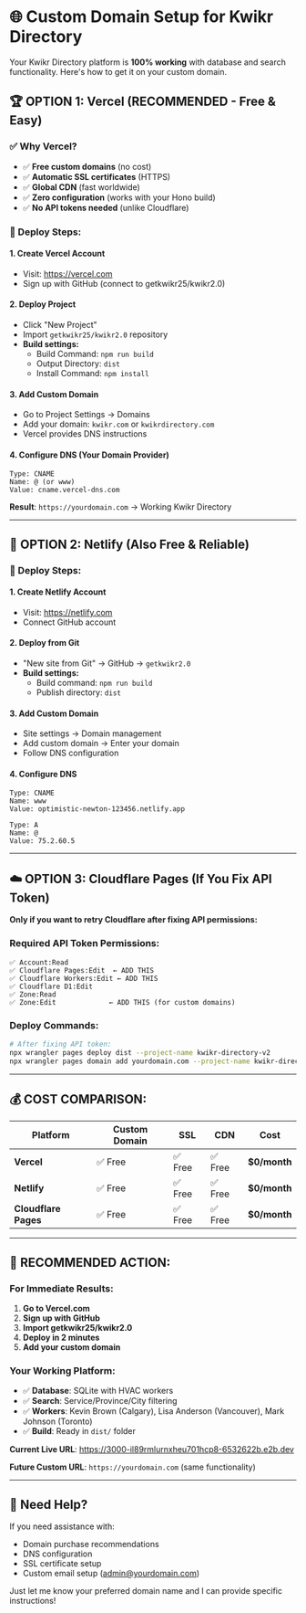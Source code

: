# 🌐 Custom Domain Setup for Kwikr Directory

Your Kwikr Directory platform is **100% working** with database and search functionality. Here's how to get it on your custom domain.

## 🏆 **OPTION 1: Vercel (RECOMMENDED - Free & Easy)**

### **✅ Why Vercel?**
- ✅ **Free custom domains** (no cost)
- ✅ **Automatic SSL certificates** (HTTPS)
- ✅ **Global CDN** (fast worldwide)
- ✅ **Zero configuration** (works with your Hono build)
- ✅ **No API tokens needed** (unlike Cloudflare)

### **🚀 Deploy Steps:**

#### **1. Create Vercel Account**
- Visit: https://vercel.com
- Sign up with GitHub (connect to getkwikr25/kwikr2.0)

#### **2. Deploy Project**
- Click "New Project"
- Import `getkwikr25/kwikr2.0` repository
- **Build settings:**
  - Build Command: `npm run build`
  - Output Directory: `dist`
  - Install Command: `npm install`

#### **3. Add Custom Domain**
- Go to Project Settings → Domains
- Add your domain: `kwikr.com` or `kwikrdirectory.com`
- Vercel provides DNS instructions

#### **4. Configure DNS (Your Domain Provider)**
```
Type: CNAME
Name: @ (or www)
Value: cname.vercel-dns.com
```

**Result**: `https://yourdomain.com` → Working Kwikr Directory

---

## 🔧 **OPTION 2: Netlify (Also Free & Reliable)**

### **🚀 Deploy Steps:**

#### **1. Create Netlify Account**
- Visit: https://netlify.com
- Connect GitHub account

#### **2. Deploy from Git**
- "New site from Git" → GitHub → `getkwikr2.0`
- **Build settings:**
  - Build command: `npm run build`
  - Publish directory: `dist`

#### **3. Add Custom Domain**
- Site settings → Domain management
- Add custom domain → Enter your domain
- Follow DNS configuration

#### **4. Configure DNS**
```
Type: CNAME  
Name: www
Value: optimistic-newton-123456.netlify.app

Type: A
Name: @
Value: 75.2.60.5
```

---

## ☁️ **OPTION 3: Cloudflare Pages (If You Fix API Token)**

**Only if you want to retry Cloudflare after fixing API permissions:**

### **Required API Token Permissions:**
```
✅ Account:Read
✅ Cloudflare Pages:Edit  ← ADD THIS
✅ Cloudflare Workers:Edit ← ADD THIS  
✅ Cloudflare D1:Edit
✅ Zone:Read
✅ Zone:Edit             ← ADD THIS (for custom domains)
```

### **Deploy Commands:**
```bash
# After fixing API token:
npx wrangler pages deploy dist --project-name kwikr-directory-v2
npx wrangler pages domain add yourdomain.com --project-name kwikr-directory-v2
```

---

## 💰 **COST COMPARISON:**

| Platform | Custom Domain | SSL | CDN | Cost |
|----------|---------------|-----|-----|------|
| **Vercel** | ✅ Free | ✅ Free | ✅ Free | **$0/month** |
| **Netlify** | ✅ Free | ✅ Free | ✅ Free | **$0/month** |
| **Cloudflare Pages** | ✅ Free | ✅ Free | ✅ Free | **$0/month** |

---

## 🎯 **RECOMMENDED ACTION:**

### **For Immediate Results:**
1. **Go to Vercel.com**
2. **Sign up with GitHub**
3. **Import getkwikr25/kwikr2.0**
4. **Deploy in 2 minutes**
5. **Add your custom domain**

### **Your Working Platform:**
- ✅ **Database**: SQLite with HVAC workers
- ✅ **Search**: Service/Province/City filtering  
- ✅ **Workers**: Kevin Brown (Calgary), Lisa Anderson (Vancouver), Mark Johnson (Toronto)
- ✅ **Build**: Ready in `dist/` folder

**Current Live URL**: https://3000-il89rmlurnxheu701hcp8-6532622b.e2b.dev

**Future Custom URL**: `https://yourdomain.com` (same functionality)

---

## 🔧 **Need Help?**

If you need assistance with:
- Domain purchase recommendations
- DNS configuration  
- SSL certificate setup
- Custom email setup (admin@yourdomain.com)

Just let me know your preferred domain name and I can provide specific instructions!